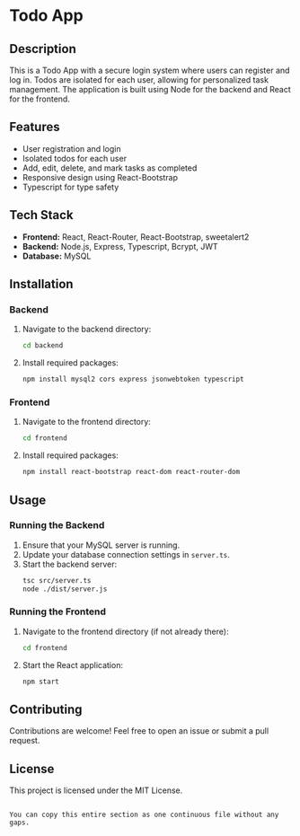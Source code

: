 # Todo App

## Description

This is a Todo App with a secure login system where users can register and log in. Todos are isolated for each user, allowing for personalized task management. The application is built using Node for the backend and React for the frontend.

## Features
- User registration and login
- Isolated todos for each user
- Add, edit, delete, and mark tasks as completed
- Responsive design using React-Bootstrap
- Typescript for type safety

## Tech Stack
- **Frontend:** React, React-Router, React-Bootstrap, sweetalert2
- **Backend:** Node.js, Express, Typescript, Bcrypt, JWT
- **Database:** MySQL

## Installation
### Backend
1. Navigate to the backend directory:
   ```bash
   cd backend

2. Install required packages:
   ```bash
   npm install mysql2 cors express jsonwebtoken typescript

### Frontend
1. Navigate to the frontend directory:
   ```bash
   cd frontend
   ```
   
2. Install required packages:
   ```bash
   npm install react-bootstrap react-dom react-router-dom
   ```

## Usage

### Running the Backend
1. Ensure that your MySQL server is running.
2. Update your database connection settings in `server.ts`.
3. Start the backend server:
   ```bash
   tsc src/server.ts
   node ./dist/server.js
   ```

### Running the Frontend
1. Navigate to the frontend directory (if not already there):
   ```bash
   cd frontend
   ```
   
2. Start the React application:
   ```bash
   npm start
   ```

## Contributing
Contributions are welcome! Feel free to open an issue or submit a pull request.

## License
This project is licensed under the MIT License.
```

You can copy this entire section as one continuous file without any gaps.
